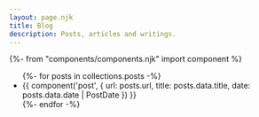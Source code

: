 ```yaml
---
layout: page.njk
title: Blog
description: Posts, articles and writings.
---
```


{%- from "components/components.njk" import component %}

<ul class="post--listing" role="list">
  {%- for posts in collections.posts -%}
    <li>{{ component('post', { url: posts.url, title: posts.data.title, date: posts.data.date | PostDate }) }}</li>
  {%- endfor -%}
</ul>